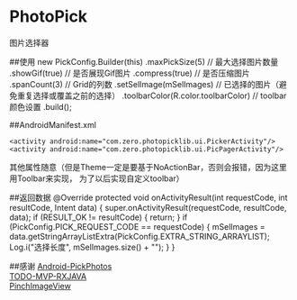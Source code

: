 # PhotoPick
图片选择器

##使用
    new PickConfig.Builder(this)
                .maxPickSize(5)             // 最大选择图片数量
                .showGif(true)              // 是否展现Gif图片
                .compress(true)             // 是否压缩图片
                .spanCount(3)               // Grid的列数
                .setSelImage(mSelImages)    // 已选择的图片（避免重复选择或覆盖之前的选择）
                .toolbarColor(R.color.toolbarColor) // toolbar颜色设置
                .build();    
                               
##AndroidManifest.xml

    <activity android:name="com.zero.photopicklib.ui.PickerActivity"/>
    <activity android:name="com.zero.photopicklib.ui.PicPagerActivity"/>
其他属性随意（但是Theme一定是要基于NoActionBar，否则会报错，因为这里用Toolbar来实现，
为了以后实现自定义toolbar）

##返回数据
    @Override
    protected void onActivityResult(int requestCode, int resultCode, Intent data) {
        super.onActivityResult(requestCode, resultCode, data);
        if (RESULT_OK != resultCode) {
            return;
        }
        if (PickConfig.PICK_REQUEST_CODE == requestCode) {
            mSelImages = data.getStringArrayListExtra(PickConfig.EXTRA_STRING_ARRAYLIST);
            Log.i("选择长度", mSelImages.size() + "");
        }
    }

##感谢
[Android-PickPhotos](https://github.com/crosswall/Android-PickPhotos) <br/>
[TODO-MVP-RXJAVA](https://github.com/googlesamples/android-architecture/tree/dev-todo-mvp-rxjava/) <br/>
[PinchImageView](https://github.com/boycy815/PinchImageView)